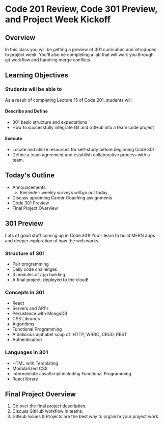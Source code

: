 # Code 201 Review, Code 301 Preview, and Project Week Kickoff

## Overview

In this class you will be getting a preview of 301 curriculum and introduced to project week.  You'll also be completing a lab that will walk you through git workflow and handling merge conflicts.

## Learning Objectives

### Students will be able to

As a result of completing Lecture 15 of Code 201, students will:

#### Describe and Define

- 301 basic structure and expectations
- How to successfully integrate Git and GitHub into a team code project

#### Execute

- Locate and utilize resources for self-study before beginning Code 301.
- Define a team agreement and establish collaborative process with a team.

## Today's Outline

- Announcements
  - Reminder: weekly surveys will go out today
- Discuss upcoming Career Coaching assignments
- Code 301 Preview
- Final Project Overview

## 301 Preview

Lots of good stuff coming up in Code 301! You'll learn to build MERN apps and deeper exploration of how the web works.

### Structure of 301

- Pair programming
- Daily code challenges
- 3 modules of app building
- A final project, deployed to the cloud!

### Concepts in 301

- React
- Servers and API's
- Persistence with MongoDB
- CSS Libraries
- Algorithms
- Functional Programming
- A delicious alphabet soup of: HTTP, WRRC, CRUD, REST
- Authentication

### Languages in 301

- HTML with Templating
- Modularized CSS
- Intermediate JavaScript including Functional Programming
- React library

## Final Project Overview

1. Go over the final project description.
1. Discuss GitHub workflow in teams.
1. GitHub Issues & Projects are the best way to organize your project work.
